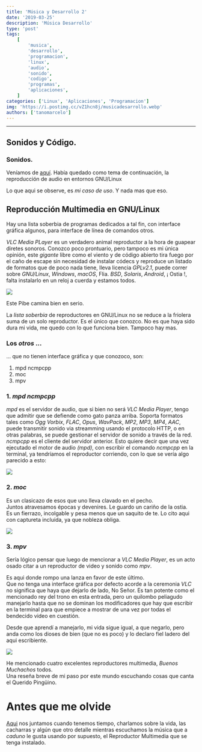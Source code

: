 ```yaml
---
title: 'Música y Desarrollo 2'
date: '2019-03-25'
description: 'Música Desarrollo'
type: 'post'
tags:
    [
        'musica',
        'desarrollo',
        'programacion',
        'linux',
        'audio',
        'sonido',
        'codigo',
        'programas',
        'aplicaciones',
    ]
categories: ['Linux', 'Aplicaciones', 'Programacion']
img: 'https://i.postimg.cc/vZ1hcn8j/musicadesarrollo.webp'
authors: ['tanomarcelo']
---
```


---

## Sonidos y Código.

### Sonidos.

Veníamos de [aquí](/post/2019/02/música-y-desarrollo-1/).
Había quedado como tema de continuación, la reproducción de audio en entornos GNU/Linux

Lo que aqui se observe, es _mi caso de uso_. Y nada mas que eso.

## Reproducción Multimedia en GNU/Linux

Hay una lista soberbia de programas dedicados a tal fin, con interface gráfica algunos, para interface de línea de comandos otros.

_VLC Media PLayer_ es un verdadero animal reproductor a la hora de guapear diretes sonoros. Conozco poco prontuario, pero tampoco es mi única opinión, este _gigante_ libre como el viento y de código abierto tira fuego por el caño de escape sin necesidad de instalar códecs y reproduce un listado de formatos que de poco nada tiene, lleva licencia _GPLv2.1_, puede correr sobre _GNU/Linux_, _Windows_, _macOS_, Flia. _BSD_, _Solaris_, _Android_, ¡ Ostia !, falta instalarlo en un reloj a cuerda y estamos todos.

![](https://i.postimg.cc/2ybgwjTr/vlc-void.png)

Este Pibe camina bien en serio.

La _lista soberbia_ de reproductores en GNU/Linux no se reduce a la friolera suma de un solo reproductor. Es el único que conozco.
No es que haya sido dura mi vida, me quedo con lo que funciona bien. Tampoco hay mas.

### Los _otros_ ...

... que no tienen interface gráfica y que conozoco, son:

1. mpd ncmpcpp
2. moc
3. mpv

### 1. _mpd ncmpcpp_

_mpd_ es el servidor de audio, que si bien no será _VLC Media Player_, tengo que admitir que se defiende como gato panza arriba. Soporta formatos tales como _Ogg Vorbix_, _FLAC_, _Opus_, _WavPack_, _MP2_, _MP3_, _MP4_, _AAC_, puede transmitir sonido via streamming usando el protocolo HTTP, o en otras palabras, se puede gestionar el servidor de sonido a través de la red. <br> _ncmpcpp_ es el cliente del servidor anterior. Esto quiere decir que una vez ejecutado el motor de audio _(mpd)_, con escribir el comando _ncmpcpp_ en la terminal, ya tendríamos el reproductor corriendo, con lo que se vería algo parecido a esto:

![](https://i.postimg.cc/DZ8BLjyX/2019-02-14-20-17-14-1280x720.png)

### 2. _moc_

Es un clasicazo de esos que uno lleva clavado en el pecho. <br>Juntos atravesamos épocas y devenires. Le guardo un cariño de la ostia. <br>Es un fierrazo, incolgable y pesa menos que un saquito de te. Lo cito aqui con captureta incluída, ya que nobleza obliga.

![](https://i.postimg.cc/yNWFbJ4q/2019-03-26-17-40-22-1280x720.png)

### 3. _mpv_

Sería lógico pensar que luego de mencionar a _VLC Media Player_, es un acto osado citar a un reproductor de video y sonido como _mpv_.

Es aqui donde rompo una lanza en favor de este último. <br>
Que no tenga una interface gráfica por defecto acorde a la ceremonia _VLC_ no significa que haya que dejarlo de lado, No Señor. Es tan potente como el mencionado rey del trono en esta entrada, pero un quilombo peliagudo manejarlo hasta que no se dominan los modificadores que hay que escribir en la terminal para que empiece a mostrar de una vez por todas el bendecido video en cuestión.

Desde que aprendí a manejarlo, mi vida sigue igual, a que negarlo, pero anda como los dioses de bien (que no es poco) y lo declaro fiel ladero del aqui escribiente.

![](https://i.postimg.cc/YSqHKHbB/mpv-void.png)

He mencionado cuatro excelentes reproductores multimedia, _Buenos Muchachos_ todos.<br>
Una reseña breve de mi paso por este mundo escuchando cosas que canta el Querido Pingüino.

# Antes que me olvide

[Aqui](https://t.me/PatoJADCommunity) nos juntamos cuando tenemos tiempo, charlamos sobre la vida, las cacharras y algún que otro detalle mientras escuchamos la música que a _caduno_ le gusta usando por supuesto, el Reproductor Multimedia que se tenga instalado.
